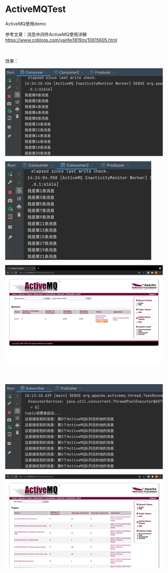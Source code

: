 # ActiveMQTest
ActiveMQ使用demo

参考文章：消息中间件ActiveMQ使用详解 https://www.cnblogs.com/yanfei1819/p/10615605.html

<br>
<br>
效果：

![img.png](img.png)

![img_1.png](img_1.png)

![img_2.png](img_2.png)

<br>
<br>

![img_3.png](img_3.png)

![img_4.png](img_4.png)
